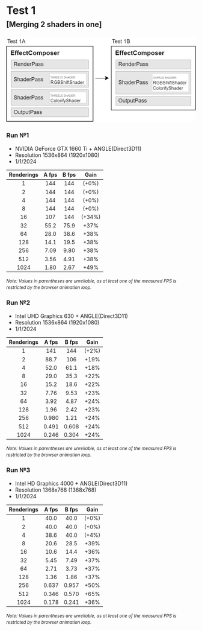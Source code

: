 # Test 1<br><small><small>[Merging 2 shaders in one]</small></small>

<img src="test-1.png">

### Run №1

* NVIDIA GeForce GTX 1660 Ti + ANGLE(Direct3D11)
* Resolution 1536x864 (1920x1080)
* 1/1/2024

| Renderings | A fps | B fps | Gain |
| :-: | :-: | :-: | :-: |
| 1 | 144 | 144 | (+0%) |
| 2 | 144 | 144 | (+0%) |
| 4 | 144 | 144 | (+0%) |
| 8 | 144 | 144 | (+0%) |
| 16 | 107 | 144 | (+34%) |
| 32 | 55.2 | 75.9 | +37% |
| 64 | 28.0 | 38.6 | +38% |
| 128 | 14.1 | 19.5 | +38% |
| 256 | 7.09 | 9.80 | +38% |
| 512 | 3.56 | 4.91 | +38% |
| 1024 | 1.80 | 2.67 | +49% |

<small>*Note: Values in parentheses are unreliable, as at least
one of the measured FPS is restricted by the browser animation loop.*</small>




### Run №2

* Intel UHD Graphics 630 + ANGLE(Direct3D11)
* Resolution 1536x864 (1920x1080)
* 1/1/2024

| Renderings | A fps | B fps | Gain |
| :-: | :-: | :-: | :-: |
| 1 | 141 | 144 | (+2%) |
| 2 | 88.7 | 106 | +19% |
| 4 | 52.0 | 61.1 | +18% |
| 8 | 29.0 | 35.3 | +22% |
| 16 | 15.2 | 18.6 | +22% |
| 32 | 7.76 | 9.53 | +23% |
| 64 | 3.92 | 4.87 | +24% |
| 128 | 1.96 | 2.42 | +23% |
| 256 | 0.980 | 1.21 | +24% |
| 512 | 0.491 | 0.608 | +24% |
| 1024 | 0.246 | 0.304 | +24% |

<small>*Note: Values in parentheses are unreliable, as at least
one of the measured FPS is restricted by the browser animation loop.*</small>




### Run №3

* Intel HD Graphics 4000 + ANGLE(Direct3D11)
* Resolution 1368x768 (1368x768)
* 1/1/2024

| Renderings | A fps | B fps | Gain |
| :-: | :-: | :-: | :-: |
| 1 | 40.0 | 40.0 | (+0%) |
| 2 | 40.0 | 40.0 | (+0%) |
| 4 | 38.6 | 40.0 | (+4%) |
| 8 | 20.6 | 28.5 | +39% |
| 16 | 10.6 | 14.4 | +36% |
| 32 | 5.45 | 7.49 | +37% |
| 64 | 2.71 | 3.73 | +37% |
| 128 | 1.36 | 1.86 | +37% |
| 256 | 0.637 | 0.957 | +50% |
| 512 | 0.346 | 0.570 | +65% |
| 1024 | 0.178 | 0.241 | +36% |

<small>*Note: Values in parentheses are unreliable, as at least
one of the measured FPS is restricted by the browser animation loop.*</small>
